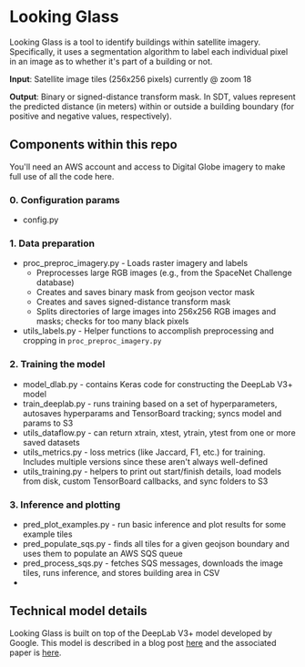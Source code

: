 # Looking Glass

Looking Glass is a tool to identify buildings within satellite imagery. Specifically, it uses a segmentation algorithm to label each individual pixel in an image as to whether it's part of a building or not.

**Input**: Satellite image tiles (256x256 pixels) currently @ zoom 18

**Output**: Binary or signed-distance transform mask. In SDT, values represent the predicted distance (in meters) within or outside a building boundary (for positive and negative values, respectively).

## Components within this repo
You'll need an AWS account and access to Digital Globe imagery to make full use of all the code here.

### 0. Configuration params
* config.py

### 1. Data preparation
* proc_preproc_imagery.py - Loads raster imagery and labels
  * Preprocesses large RGB images (e.g., from the SpaceNet Challenge database)
  * Creates and saves binary mask from geojson vector mask
  * Creates and saves signed-distance transform mask
  * Splits directories of large images into 256x256 RGB images and masks; checks for too many black pixels
* utils_labels.py - Helper functions to accomplish preprocessing and cropping in `proc_preproc_imagery.py`
 

### 2. Training the model
* model_dlab.py - contains Keras code for constructing the DeepLab V3+ model
* train_deeplab.py - runs training based on a set of hyperparameters, autosaves hyperparams and TensorBoard tracking; syncs model and params to S3
* utils_dataflow.py - can return xtrain, xtest, ytrain, ytest from one or more saved datasets
* utils_metrics.py - loss metrics (like Jaccard, F1, etc.) for training. Includes multiple versions since these aren't always well-defined
* utils_training.py - helpers to print out start/finish details, load models from disk, custom TensorBoard callbacks, and sync folders to S3

### 3. Inference and plotting
* pred_plot_examples.py - run basic inference and plot results for some example tiles
* pred_populate_sqs.py - finds all tiles for a given geojson boundary and uses them to populate an AWS SQS queue
* pred_process_sqs.py - fetches SQS messages, downloads the image tiles, runs inference, and stores building area in CSV
* 

## Technical model details
Looking Glass is built on top of the DeepLab V3+ model developed by Google. This model is described in a blog post [here](https://research.googleblog.com/2018/03/semantic-image-segmentation-with.html) and the associated paper is [here](https://arxiv.org/abs/1802.02611).